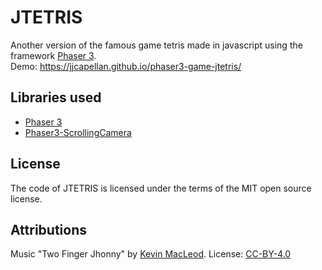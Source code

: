 # JTETRIS
Another version of the famous game tetris made in javascript using the framework [Phaser 3](https://phaser.io).  
Demo: https://jjcapellan.github.io/phaser3-game-jtetris/
## Libraries used
* [Phaser 3](https://phaser.io)
* [Phaser3-ScrollingCamera](https://github.com/jjcapellan/Phaser3-ScrollingCamera)
## License
The code of JTETRIS is licensed under the terms of the MIT open source license.

## Attributions
Music "Two Finger Jhonny" by [Kevin MacLeod](https://incompetech.com).
License: [CC-BY-4.0](https://creativecommons.org/licenses/by/4.0/)
